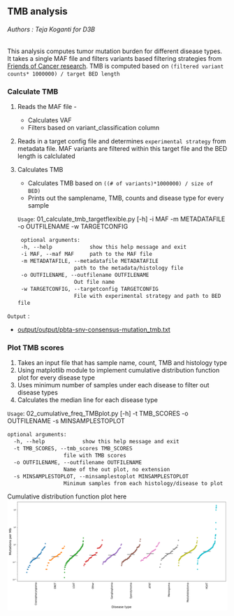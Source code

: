 ## TMB analysis

###### Authors : Teja Koganti for D3B

This analysis computes tumor mutation burden for different disease types.
It takes a single MAF file and filters variants  based filtering strategies from [Friends of Cancer research](https://jitc.bmj.com/content/8/1/e000147#DC1). TMB is computed  based on
`(filtered variant counts* 1000000) / target BED length`

### Calculate TMB
  1. Reads the MAF file -
      - Calculates VAF
      - Filters based on variant_classification column

  2. Reads in a target config file and determines `experimental strategy` from metadata file. MAF  variants  are filtered within this target file and the BED length is calclulated

  3. Calculates TMB
      - Calculates TMB based on `((# of variants)*1000000) / size of BED)`
      - Prints out the samplename, TMB, counts and disease type for every sample


      `Usage`: 01_calculate_tmb_targetflexible.py [-h] -i MAF -m METADATAFILE -o
                                             OUTFILENAME -w TARGETCONFIG

          optional arguments:
          -h, --help            show this help message and exit
          -i MAF, --maf MAF     path to the MAF file
          -m METADATAFILE, --metadatafile METADATAFILE
                           path to the metadata/histology file
          -o OUTFILENAME, --outfilename OUTFILENAME
                           Out file name
          -w TARGETCONFIG, --targetconfig TARGETCONFIG
                           File with experimental strategy and path to BED file

   `Output` :

   - [output/output/pbta-snv-consensus-mutation_tmb.txt](https://github.com/d3b-center/d3b-bix-analysis-toolkit/blob/feature/tmb_code/analyses/TMBanalysis/output/pbta-snv-consensus-mutation_tmb.txt)


### Plot TMB scores

 1. Takes an input file that has sample name, count, TMB and histology type
 2. Using matplotlib module to implement cumulative distribution function plot for every disease type
 3. Uses minimum number of samples under each disease to filter out disease types  
 4. Calculates the median line for each disease type

 `Usage`: 02_cumulative_freq_TMBplot.py [-h] -t TMB_SCORES -o OUTFILENAME -s
                                   MINSAMPLESTOPLOT

    optional arguments:
      -h, --help            show this help message and exit
      -t TMB_SCORES, --tmb_scores TMB_SCORES
                      file with TMB scores
      -o OUTFILENAME, --outfilename OUTFILENAME
                      Name of the out plot, no extension
      -s MINSAMPLESTOPLOT, --minsamplestoplot MINSAMPLESTOPLOT
                      Minimum samples from each histology/disease to plot

   Cumulative  distribution function plot  here
   ![](output/pbta-snv-mutect2.CFD.TMB.png)
